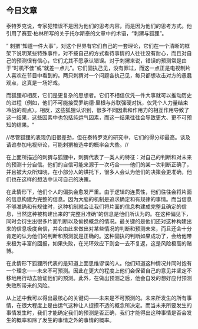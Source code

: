 ## 今日文章

泰特罗克说，专家犯错误不是因为他们的思考内容，而是因为他们的思考方式。他引用了赛亚·柏林所写的关于托尔斯泰的文章中的术语，“刺猬与狐狸”。

” 刺猬“知道一件大事”，对这个世界有它们自己的一套理论，它们在一个清晰的框架下说明某些特殊事件，对不按自己的方式看待事情的人往往没有耐心，而且对自己的预测很有信心，它们尤其不愿承认错误。对于刺猬来说，错误的预测常是由于“时机不佳”或“就差一点儿”。它们固执己见，没有罪过，而这一点正是电视制片人喜欢在节目中看到的。两只刺猬对一个问题各执己见，每只都想攻击对方的愚蠢观点，这真是一场好戏。

而狐狸却相反，它们是更复杂的思想者。它们不相信仅凭一件大事就可以推动历史的进程（例如，他们不可能接受罗纳德·里根与苏联强硬对抗，仅凭个人力量结束冷战的观点）。相反，这些狐狸认识到，很多不同因素和作用力的相互作用导致了这一结果，这些因素中也包括纯运气因素，而这一结果往往会导致更大、更不可预知的结果。“

//尽管狐狸的表现仍旧很差劲，但在泰特罗克的研究中，它们的得分却最高。谈及请谁参加电视辩论，可能刺猬被选中的概率会大些。//

在上面所描述的刺猬与狐狸中，刺猬代表了一类人的特征：对自己的判断和对未来的预测十分自信。他们的自信可能来源于一次巧合——他们的某一次判断正确了，并且被大众所知晓，在小部分人的烘托下，很多人会认为他们的决策会更准确，他们也在这样的想法中认可自己的决策。

在此情形下，他们个人的偏执会愈发严重。由于逻辑的连贯性，他们往往会将片面的信息构建为完整的信息。因为大脑的机制是追求确定和有规律的事情。而当信息不够准确和有规律时，这种机制就会让我们将片面的信息构建成完整且确定的信息，当然这种被构建出来的“完整且准确”的信息是他们所认为的。在这种偏见下，同时会衍生出很多片面判断以及偷换概念的情况。最关键的是他们还对这种构建出来的信息极度自信，并会由此来做出对某些情况的判断和预测未来，而且还会十分肯定的认为他们的判断和预测就是正确的。这种固执的判断如果成功了，会给他带来极为丰富的回报，如果失败，在光环效应下则会一去不复返，这是风险极高的赌博。

在此情形下狐狸所代表的是知道上面思维谬误的人。他们知道这种情况并同时抱有一个理念——未来不可预测。因此在更大的程度上他们会保留自己的意见并坚定不移地用行动去验证他们的预测。此外，在做出预测之后，他会自发的想好应付预测失败所带来的风险。

从上述中我可以得出最核心的关键词——未来是不可预测的。未来所发生的所有事情，在很大程度上是由运气这种让人捉摸不透的概念所决定。而当未来所要发生的事情发生时，我们才能确定我们的预测是否正确，我们才能得出这种事情是否会发生的概率和除了发生的事情之外的事情的概率。